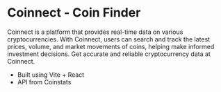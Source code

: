 # Coinnect - Coin Finder

Coinnect is a platform that provides real-time data on various cryptocurrencies. With Coinnect, users can search and track the latest prices, volume, and market movements of coins, helping make informed investment decisions. Get accurate and reliable cryptocurrency data at Coinnect.

- Built using Vite + React
- API from Coinstats
